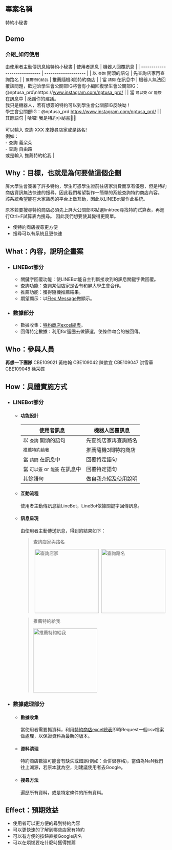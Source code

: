 <!---# 大數據期末報告--->
## 專案名稱
特約小秘書

## Demo
### 介紹_如何使用
由使用者主動傳訊息給特約小秘書
| 使用者訊息                    | 機器人回覆訊息       |
| ----------------------------- | -------------------- |
| 以 `查詢` 開頭的語句            | 先查詢店家再查詢路名 |
| `推薦特約給我`              | 推薦隨機3間特約商店  |
| 當 `請問` 在訊息中              | 機器人無法回覆該問題，歡迎洽學生會公關部IG將會有小編回復學生會公關部IG：@nptusa_prd\nhttps://www.instagram.com/nptusa_prd/         |
| 當 `可以簽` or  `能簽` 在訊息中 | 感謝你的建議。<br>我只是機器人，若有想簽的特約可以到學生會公關部IG反映呦！<br>學生會公關部IG：@nptusa_prd  https://www.instagram.com/nptusa_prd/         |
| 其餘語句                      | 哈囉!    我是特約小祕書🫰😉<br><br>可以輸入 查詢 XXX 來搜尋店家或是路名!<br>例如：<br>    - 查詢 義朵朵<br>    - 查詢 自由路<br>或是輸入 推薦特約給我  |
## Why：目標，也就是為何要做這個企劃
屏大學生會簽署了許多特約，學生可憑學生證前往店家消費而享有優惠，但是特約商店資訊無法快速的搜尋，因此我們希望製作一簡單的系統查詢特約商店內容。
該系統希望能在大家熟悉的平台上做互動，因此以LINEBot實作此系統。

原本若要搜尋特約商店必須先上屏大公關部IG點選linktree尋找特約試算表，再進行Ctrl+F試算表內搜尋。
因此我們想要使其變得更簡單。

- 使特約商店搜尋更方便
- 搜尋可以有系統且更快速

## What：內容，說明企畫案
- ### LINEBot部分
    - 關鍵字回覆功能：使LINEBot能自主判斷接收到的訊息關鍵字做回覆。
    - 查詢功能：查詢某個店家是否有和屏大學生會合作。
    - 推薦功能：獲得隨機推薦結果。
    - 期望顯示：以[Flex Message](https://developers.line.biz/flex-simulator/)做顯示。
- ### 數據部分
    - 數據收集：[特約商店excel總表](https://linktr.ee/nptusa_prd)。
    - 回傳特定數據：利用for迴圈去做篩選，使條件吻合的被回傳。
## Who：參與人員
**再想一下團隊**
CBE109021 黃柏翰
CBE109042 陳歆宜
CBE109047 洪雪華
CBE109048 徐采碟

## How：具體實施方式
- ### LINEBot部分
    - #### 功能設計
        | 使用者訊息                        | 機器人回覆訊息       |
        | --------------------------------------- | -------------------- |
        | 以 `查詢` 開頭的語句                | 先查詢店家再查詢路名 |
        | `推薦特約給我`                    | 推薦隨機3間特約商店  |
        | 當 `請問` 在訊息中                    | 回覆特定語句         |
        | 當 `可以簽` or  `能簽` 在訊息中         | 回覆特定語句         |
        | 其餘語句                            | 做自我介紹及使用說明 |

    - #### 互動流程
        使用者主動傳訊息給LineBot，LineBot依據關鍵字回傳訊息。
    - #### 訊息呈現
        由使用者主動傳送訊息，得到的結果如下：
         > 查詢店家與路名
          <div style="display: flex; justify-content: space-around;">
              <img src="https://gcdnb.pbrd.co/images/ITo9D06GZ4q1.png?o=1" alt="查詢店家" width="200"/>
              <img src="https://gcdnb.pbrd.co/images/dSt6rjpHYaVX.gif?o=1" alt="查詢路名" width="200"/>
          </div>
    
        > 推薦特約給我
        > 
        > <img src="https://gcdnb.pbrd.co/images/7HWvqBuAIbVT.gif?o=1" alt="推薦特約給我" width="200"/>



- ### 數據處理部分
    - #### 數據收集
        當使用者需要抓資料，利用[特約商店excel總表](https://linktr.ee/nptusa_prd)即時Request一個csv檔案做處理，以保證資料為最新的版本。
    - #### 資料清理
        特約商店數據可能會有缺失或錯誤(例如：合併儲存格)，當值為NaN我們往上溯源，若原本就為空，則建議使用者去Google。
    - #### 搜尋方法
        遍歷所有資料，或是特定條件的所有資料。


## Effect：預期效益
- 使用者可以更方便的尋到特約內容
- 可以更快速的了解到哪些店家有特約
- 可以有方便的按鈕直接Google店名
- 可以在煩惱要吃什麼時獲得推薦
